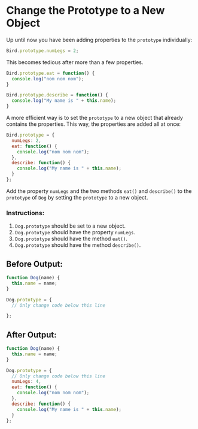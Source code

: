 # Change the Prototype to a New Object

Up until now you have been adding properties to the `prototype` individually:

```javascript
Bird.prototype.numLegs = 2;
```

This becomes tedious after more than a few properties.

```javascript
Bird.prototype.eat = function() {
  console.log("nom nom nom");
}

Bird.prototype.describe = function() {
  console.log("My name is " + this.name);
}
```

A more efficient way is to set the `prototype` to a new object that already contains the properties. This way, the properties are added all at once:

```javascript
Bird.prototype = {
  numLegs: 2, 
  eat: function() {
    console.log("nom nom nom");
  },
  describe: function() {
    console.log("My name is " + this.name);
  }
};
```

Add the property `numLegs` and the two methods `eat()` and `describe()` to the `prototype` of `Dog` by setting the `prototype` to a new object.

### Instructions:
1. `Dog.prototype` should be set to a new object.
2. `Dog.prototype` should have the property `numLegs`.
3. `Dog.prototype` should have the method `eat()`.
4. `Dog.prototype` should have the method `describe()`.

## Before Output:
```javascript
function Dog(name) {
  this.name = name;
}

Dog.prototype = {
  // Only change code below this line

};
```

## After Output:
```javascript
function Dog(name) {
  this.name = name;
}

Dog.prototype = {
  // Only change code below this line
  numLegs: 4,
  eat: function() {
    console.log("nom nom nom");
  },
  describe: function() {
    console.log("My name is " + this.name);
  }
};
```
